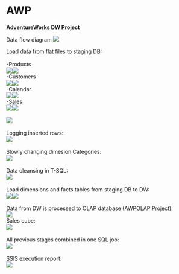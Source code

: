 # AWP
**AdventureWorks DW Project**

Data flow diagram
<img src="Documentation/img/flow.png">

Load data from flat files to staging DB:<br />
<br />
-Products<br />
<img src="Documentation/img/PackageProducts.png"><img src="Documentation/img/DFT_Products.png"><br />
-Customers<br />
<img src="Documentation/img/PackageCustomers.png"><img src="Documentation/img/DFT_Customers.png"><br />
-Calendar<br />
<img src="Documentation/img/PackageCalendar.png"><img src="Documentation/img/DFT_Calendar.png"><br />
-Sales<br />
<img src="Documentation/img/PackageSales.png"><img src="Documentation/img/DFT_Sales.png"><br />
<br />
<img src="Documentation/img/LoadRAWDataToStagingDB.png"><br />
<br />
Logging inserted rows:<br />
<img src="Documentation/img/LogsTableStagingDB.png"><br />
<br />
Slowly changing dimesion Categories:<br />
<img src="Documentation/img/DFT_SCDCategories.png"><br />
<br />
Data cleansing in T-SQL:<br />
<img src="Documentation/img/DataCleansingStagingToDB.png"><br />
<br />
Load dimensions and facts tables from staging DB to DW:<br />
<img src="Documentation/img/LoadDimensions.png"><img src="Documentation/img/LoadFacts.png"><br />
<br />
Data from DW is processed to OLAP database ([AWPOLAP Project](https://github.com/maciejsss/AWPOLAP)):<br />
<img src="Documentation/img/OLAPdb.png">
<br />
Sales cube:<br />
<img src="Documentation/img/SalesCube.png"><br />
<br />
All previous stages combined in one SQL job:<br />
<img src="Documentation/img/ETLjob.png"><br />
<br />
SSIS execution report:<br />
<img src="Documentation/img/ExecutionReport.png"><br />



